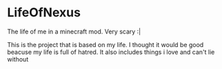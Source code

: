 # LifeOfNexus
The life of me in a minecraft mod. Very scary :|

This is the project that is based on my life. I thought it would be good beacuse my life
is full of hatred. It also includes things i love and can't lie without
